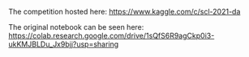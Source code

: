 The competition hosted here:
https://www.kaggle.com/c/scl-2021-da

The original notebook can be seen here:
https://colab.research.google.com/drive/1sQfS6R9agCkp0i3-ukKMJBLDu_Jx9bjj?usp=sharing